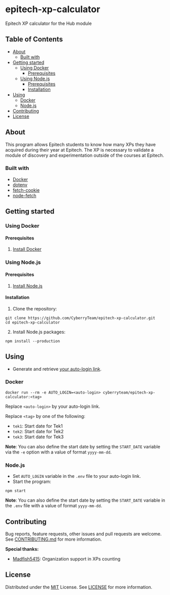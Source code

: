 # epitech-xp-calculator

Epitech XP calculator for the Hub module

## Table of Contents

- [About](#about)
  - [Built with](#built-with)
- [Getting started](#getting-started)
  - [Using Docker](#using-docker)
    - [Prerequisites](#prerequisites)
  - [Using Node.js](#using-nodejs)
    - [Prerequisites](#prerequisites-1)
    - [Installation](#installation)
- [Using](#using)
  - [Docker](#docker)
  - [Node.js](#nodejs)
- [Contributing](#contributing)
- [License](#license)

## About

This program allows Epitech students to know how many XPs they have acquired during their year at Epitech. The XP is necessary to validate a module of discovery and experimentation outside of the courses at Epitech.

### Built with

- [Docker](https://www.docker.com/)
- [dotenv](https://www.npmjs.com/package/dotenv)
- [fetch-cookie](https://www.npmjs.com/package/fetch-cookie)
- [node-fetch](https://www.npmjs.com/package/node-fetch)

## Getting started

### Using Docker

#### Prerequisites

1. [Install Docker](https://docs.docker.com/get-docker/)

### Using Node.js

#### Prerequisites

1. [Install Node.js](https://nodejs.org/en/download/package-manager/)

#### Installation

1. Clone the repository:

```shell script
git clone https://github.com/CyberryTeam/epitech-xp-calculator.git
cd epitech-xp-calculator
```

2. Install Node.js packages:

```shell script
npm install --production
```

## Using

- Generate and retrieve [your auto-login link](https://intra.epitech.eu/admin/autolog).

### Docker

```shell script
docker run --rm -e AUTO_LOGIN=<auto-login> cyberryteam/epitech-xp-calculator:<tag>
```

Replace `<auto-login>` by your auto-login link.

Replace `<tag>` by one of the following:

- `tek1`: Start date for Tek1
- `tek2`: Start date for Tek2
- `tek3`: Start date for Tek3

**Note**: You can also define the start date by setting the `START_DATE` variable via the `-e` option with a value of format `yyyy-mm-dd`.

### Node.js

- Set `AUTO_LOGIN` variable in the `.env` file to your auto-login link.
- Start the program:

```shell script
npm start
```

**Note**: You can also define the start date by setting the `START_DATE` variable in the `.env` file with a value of format `yyyy-mm-dd`.

## Contributing

Bug reports, feature requests, other issues and pull requests are welcome.
See [CONTRIBUTING.md](CONTRIBUTING.md) for more information.

**Special thanks:**
- [Madfish5415](https://github.com/Madfish5415): Organization support in XPs counting

## License

Distributed under the [MIT](https://spdx.org/licenses/MIT.html) License.
See [LICENSE](LICENSE) for more information.
